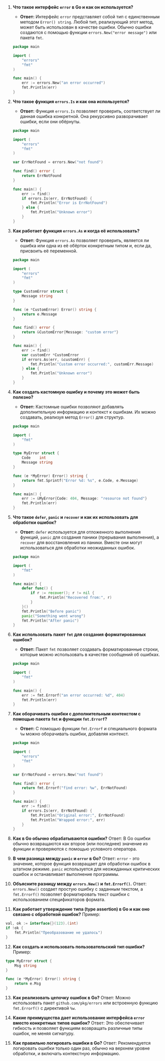 

1. **Что такое интерфейс `error` в Go и как он используется?**
   - **Ответ:** Интерфейс `error` представляет собой тип с единственным методом `Error() string`. Любой тип, реализующий этот метод, может быть использован в качестве ошибки. Обычно ошибки создаются с помощью функции `errors.New("error message")` или пакета `fmt`.

   ```go
   package main

   import (
       "errors"
       "fmt"
   )

   func main() {
       err := errors.New("an error occurred")
       fmt.Println(err)
   }
   ```

2. **Что такое функция `errors.Is` и как она используется?**
   - **Ответ:** Функция `errors.Is` позволяет проверить, соответствует ли данная ошибка конкретной. Она рекурсивно разворачивает ошибки, если они обёрнуты.

   ```go
   package main

   import (
       "errors"
       "fmt"
   )

   var ErrNotFound = errors.New("not found")

   func find() error {
       return ErrNotFound
   }

   func main() {
       err := find()
       if errors.Is(err, ErrNotFound) {
           fmt.Println("Error is ErrNotFound")
       } else {
           fmt.Println("Unknown error")
       }
   }
   ```

3. **Как работает функция `errors.As` и когда её использовать?**
   - **Ответ:** Функция `errors.As` позволяет проверить, является ли ошибка или одна из её обёрток конкретным типом и, если да, присвоить её переменной.

   ```go
   package main

   import (
       "errors"
       "fmt"
   )

   type CustomError struct {
       Message string
   }

   func (e *CustomError) Error() string {
       return e.Message
   }

   func find() error {
       return &CustomError{Message: "custom error"}
   }

   func main() {
       err := find()
       var customErr *CustomError
       if errors.As(err, &customErr) {
           fmt.Println("Custom error occurred:", customErr.Message)
       } else {
           fmt.Println("Unknown error")
       }
   }
   ```

4. **Как создать кастомную ошибку и почему это может быть полезно?**
   - **Ответ:** Кастомные ошибки позволяют добавлять дополнительную информацию и контекст к ошибкам. Их можно создавать, реализуя метод `Error()` для структур.

   ```go
   package main

   import (
       "fmt"
   )

   type MyError struct {
       Code    int
       Message string
   }

   func (e *MyError) Error() string {
       return fmt.Sprintf("Error %d: %s", e.Code, e.Message)
   }

   func main() {
       err := &MyError{Code: 404, Message: "resource not found"}
       fmt.Println(err)
   }
   ```

5. **Что такое `defer`, `panic` и `recover` и как их использовать для обработки ошибок?**
   - **Ответ:** `defer` используется для отложенного выполнения функций, `panic` для создания паники (прерывания выполнения), а `recover` для восстановления из паники. Вместе они могут использоваться для обработки неожиданных ошибок.

   ```go
   package main

   import (
       "fmt"
   )

   func main() {
       defer func() {
           if r := recover(); r != nil {
               fmt.Println("Recovered from:", r)
           }
       }()
       fmt.Println("Before panic")
       panic("Something went wrong")
       fmt.Println("After panic")
   }
   ```

6. **Как использовать пакет `fmt` для создания форматированных ошибок?**
   - **Ответ:** Пакет `fmt` позволяет создавать форматированные строки, которые можно использовать в качестве сообщений об ошибках.

   ```go
   package main

   import (
       "fmt"
   )

   func main() {
       err := fmt.Errorf("an error occurred: %d", 404)
       fmt.Println(err)
   }
   ```

7. **Как оборачивать ошибки с дополнительным контекстом с помощью пакета `fmt` и функции `fmt.Errorf`?**
   - **Ответ:** С помощью функции `fmt.Errorf` и специального формата `%w` можно оборачивать ошибки, добавляя контекст.

   ```go
   package main

   import (
       "errors"
       "fmt"
   )

   var ErrNotFound = errors.New("not found")

   func find() error {
       return fmt.Errorf("find error: %w", ErrNotFound)
   }

   func main() {
       err := find()
       if errors.Is(err, ErrNotFound) {
           fmt.Println("Original error:", ErrNotFound)
           fmt.Println("Wrapped error:", err)
       }
   }
   ```


8. **Как в Go обычно обрабатываются ошибки?**
   Ответ: В Go ошибки обычно возвращаются как второе (или последнее) значение из функции и проверяются с помощью условного оператора.

9. **В чем разница между `panic` и `error` в Go?**
   Ответ: `error` - это значение, которое функция возвращает для обработки ошибок в штатном режиме. `panic` используется для неожиданных критических ошибок и останавливает выполнение программы.

10. **Объясните разницу между `errors.New()` и `fmt.Errorf()`.**
   Ответ: `errors.New()` создает простую ошибку с заданным текстом, а `fmt.Errorf()` позволяет форматировать текст ошибки с использованием спецификаторов формата.

11. **Как работает утверждение типа (type assertion) в Go и как оно связано с обработкой ошибок?**
   Пример:
   ```go
   val, ok := interface{}(123).(int)
   if !ok {
       fmt.Println("Преобразование не удалось")
   }
   ```

12. **Как создать и использовать пользовательский тип ошибки?**
   Пример:
   ```go
   type MyError struct {
       Msg string
   }

   func (e *MyError) Error() string {
       return e.Msg
   }
   ```

13. **Как реализовать цепочку ошибок в Go?**
   Ответ: Можно использовать пакет `github.com/pkg/errors` или встроенную функцию `fmt.Errorf()` с директивой `%w`.

14. **Какие преимущества дает использование интерфейса `error` вместо конкретных типов ошибок?**
   Ответ: Это обеспечивает гибкость и позволяет функциям возвращать различные типы ошибок, не меняя сигнатуру.

15. **Как правильно логировать ошибки в Go?**
   Ответ: Рекомендуется логировать ошибки только один раз, обычно на верхнем уровне обработки, и включать контекстную информацию.

